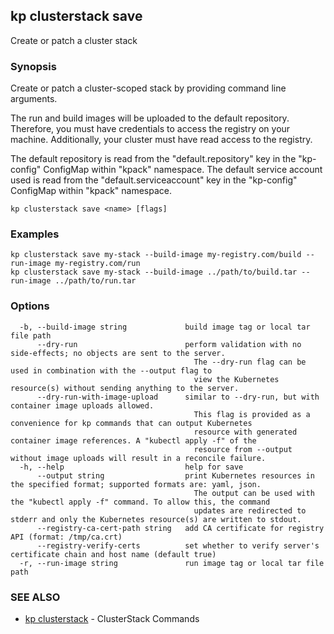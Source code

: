 ## kp clusterstack save

Create or patch a cluster stack

### Synopsis

Create or patch a cluster-scoped stack by providing command line arguments.

The run and build images will be uploaded to the default repository.
Therefore, you must have credentials to access the registry on your machine.
Additionally, your cluster must have read access to the registry.

The default repository is read from the "default.repository" key in the "kp-config" ConfigMap within "kpack" namespace.
The default service account used is read from the "default.serviceaccount" key in the "kp-config" ConfigMap within "kpack" namespace.


```
kp clusterstack save <name> [flags]
```

### Examples

```
kp clusterstack save my-stack --build-image my-registry.com/build --run-image my-registry.com/run
kp clusterstack save my-stack --build-image ../path/to/build.tar --run-image ../path/to/run.tar
```

### Options

```
  -b, --build-image string             build image tag or local tar file path
      --dry-run                        perform validation with no side-effects; no objects are sent to the server.
                                         The --dry-run flag can be used in combination with the --output flag to
                                         view the Kubernetes resource(s) without sending anything to the server.
      --dry-run-with-image-upload      similar to --dry-run, but with container image uploads allowed.
                                         This flag is provided as a convenience for kp commands that can output Kubernetes
                                         resource with generated container image references. A "kubectl apply -f" of the
                                         resource from --output without image uploads will result in a reconcile failure.
  -h, --help                           help for save
      --output string                  print Kubernetes resources in the specified format; supported formats are: yaml, json.
                                         The output can be used with the "kubectl apply -f" command. To allow this, the command
                                         updates are redirected to stderr and only the Kubernetes resource(s) are written to stdout.
      --registry-ca-cert-path string   add CA certificate for registry API (format: /tmp/ca.crt)
      --registry-verify-certs          set whether to verify server's certificate chain and host name (default true)
  -r, --run-image string               run image tag or local tar file path
```

### SEE ALSO

* [kp clusterstack](kp_clusterstack.md)	 - ClusterStack Commands

